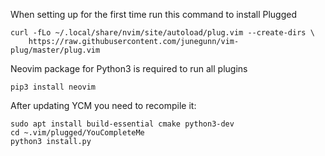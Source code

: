 When setting up for the first time run this command to install Plugged
```
curl -fLo ~/.local/share/nvim/site/autoload/plug.vim --create-dirs \
    https://raw.githubusercontent.com/junegunn/vim-plug/master/plug.vim
```

Neovim package for Python3 is required to run all plugins
```
pip3 install neovim
```

After updating YCM you need to recompile it:

```
sudo apt install build-essential cmake python3-dev
cd ~.vim/plugged/YouCompleteMe
python3 install.py
```
